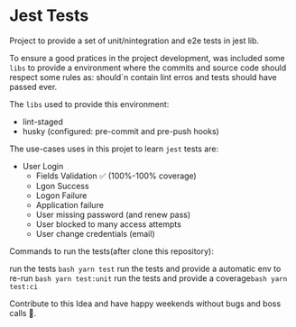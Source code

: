# Jest Tests

Project to provide a set of unit/nintegration and e2e tests in jest lib.

To ensure a good pratices in the project development, was included some `libs` to provide a environment where the commits and source code should respect some rules as:
 should´n contain lint erros and tests should have passed ever.

The `libs` used to provide this environment:

- lint-staged
- husky (configured: pre-commit and pre-push hooks)

The use-cases uses in this projet to learn `jest` tests are:
- User Login
  - Fields Validation ✅ (100%-100% coverage)
  - Lgon Success
  - Logon Failure
  - Application failure
  - User missing password (and renew pass)
  - User blocked to many access attempts
  - User change credentials (email)
  
  
Commands to run the tests(after clone this repository):

  run the tests ``bash yarn test``
  run the tests and provide a automatic env to re-run ``bash yarn test:unit``
  run the tests and provide a coverage``bash yarn test:ci``
  
Contribute to this Idea and have happy weekends without bugs and boss calls 🤗.

